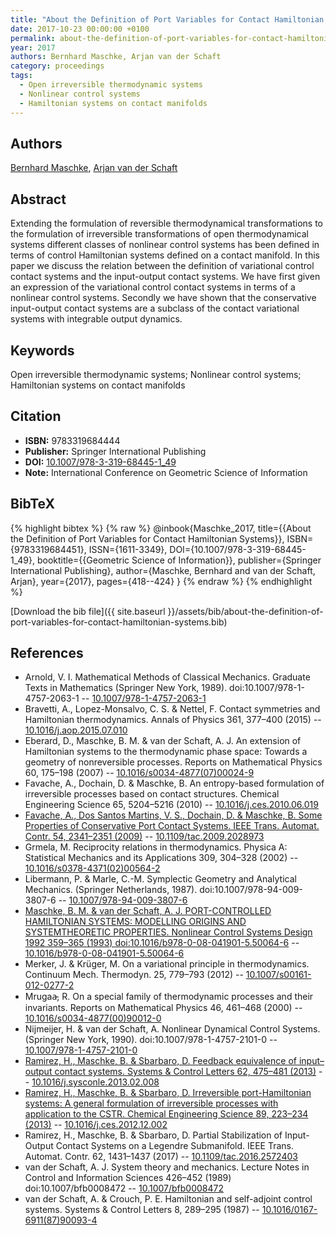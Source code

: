 ```yaml
---
title: "About the Definition of Port Variables for Contact Hamiltonian Systems"
date: 2017-10-23 00:00:00 +0100
permalink: about-the-definition-of-port-variables-for-contact-hamiltonian-systems
year: 2017
authors: Bernhard Maschke, Arjan van der Schaft
category: proceedings
tags:
  - Open irreversible thermodynamic systems
  - Nonlinear control systems
  - Hamiltonian systems on contact manifolds
---
```

 
## Authors
[Bernhard Maschke](authors/bernhard-maschke), [Arjan van der Schaft](authors/arjan-van-der-schaft)
 
## Abstract
Extending the formulation of reversible thermodynamical transformations to the formulation of irreversible transformations of open thermodynamical systems different classes of nonlinear control systems has been defined in terms of control Hamiltonian systems defined on a contact manifold. In this paper we discuss the relation between the definition of variational control contact systems and the input-output contact systems. We have first given an expression of the variational control contact systems in terms of a nonlinear control systems. Secondly we have shown that the conservative input-output contact systems are a subclass of the contact variational systems with integrable output dynamics.
 
## Keywords
Open irreversible thermodynamic systems; Nonlinear control systems; Hamiltonian systems on contact manifolds
 
## Citation
- **ISBN:** 9783319684444
- **Publisher:** Springer International Publishing
- **DOI:** [10.1007/978-3-319-68445-1_49](https://doi.org/10.1007/978-3-319-68445-1_49)
- **Note:** International Conference on Geometric Science of Information
 
## BibTeX
{% highlight bibtex %}
{% raw %}
@inbook{Maschke_2017,
  title={{About the Definition of Port Variables for Contact Hamiltonian Systems}},
  ISBN={9783319684451},
  ISSN={1611-3349},
  DOI={10.1007/978-3-319-68445-1_49},
  booktitle={{Geometric Science of Information}},
  publisher={Springer International Publishing},
  author={Maschke, Bernhard and van der Schaft, Arjan},
  year={2017},
  pages={418--424}
}
{% endraw %}
{% endhighlight %}
 
[Download the bib file]({{ site.baseurl }}/assets/bib/about-the-definition-of-port-variables-for-contact-hamiltonian-systems.bib)
 
## References
- Arnold, V. I. Mathematical Methods of Classical Mechanics. Graduate Texts in Mathematics (Springer New York, 1989). doi:10.1007/978-1-4757-2063-1 -- [10.1007/978-1-4757-2063-1](https://doi.org/10.1007/978-1-4757-2063-1)
- Bravetti, A., Lopez-Monsalvo, C. S. & Nettel, F. Contact symmetries and Hamiltonian thermodynamics. Annals of Physics 361, 377–400 (2015) -- [10.1016/j.aop.2015.07.010](https://doi.org/10.1016/j.aop.2015.07.010)
- Eberard, D., Maschke, B. M. & van der Schaft, A. J. An extension of Hamiltonian systems to the thermodynamic phase space: Towards a geometry of nonreversible processes. Reports on Mathematical Physics 60, 175–198 (2007) -- [10.1016/s0034-4877(07)00024-9](https://doi.org/10.1016/s0034-4877(07)00024-9)
- Favache, A., Dochain, D. & Maschke, B. An entropy-based formulation of irreversible processes based on contact structures. Chemical Engineering Science 65, 5204–5216 (2010) -- [10.1016/j.ces.2010.06.019](https://doi.org/10.1016/j.ces.2010.06.019)
- [Favache, A., Dos Santos Martins, V. S., Dochain, D. & Maschke, B. Some Properties of Conservative Port Contact Systems. IEEE Trans. Automat. Contr. 54, 2341–2351 (2009)](some-properties-of-conservative-port-contact-systems) -- [10.1109/tac.2009.2028973](https://doi.org/10.1109/tac.2009.2028973)
- Grmela, M. Reciprocity relations in thermodynamics. Physica A: Statistical Mechanics and its Applications 309, 304–328 (2002) -- [10.1016/s0378-4371(02)00564-2](https://doi.org/10.1016/s0378-4371(02)00564-2)
- Libermann, P. & Marle, C.-M. Symplectic Geometry and Analytical Mechanics. (Springer Netherlands, 1987). doi:10.1007/978-94-009-3807-6 -- [10.1007/978-94-009-3807-6](https://doi.org/10.1007/978-94-009-3807-6)
- [Maschke, B. M. & van der Schaft, A. J. PORT-CONTROLLED HAMILTONIAN SYSTEMS: MODELLING ORIGINS AND SYSTEMTHEORETIC PROPERTIES. Nonlinear Control Systems Design 1992 359–365 (1993) doi:10.1016/b978-0-08-041901-5.50064-6](port-controlled-hamiltonian-systems-modelling-origins-and-systemtheoretic-properties0) -- [10.1016/b978-0-08-041901-5.50064-6](https://doi.org/10.1016/b978-0-08-041901-5.50064-6)
- Merker, J. & Krüger, M. On a variational principle in thermodynamics. Continuum Mech. Thermodyn. 25, 779–793 (2012) -- [10.1007/s00161-012-0277-2](https://doi.org/10.1007/s00161-012-0277-2)
- Mrugaa̵, R. On a special family of thermodynamic processes and their invariants. Reports on Mathematical Physics 46, 461–468 (2000) -- [10.1016/s0034-4877(00)90012-0](https://doi.org/10.1016/s0034-4877(00)90012-0)
- Nijmeijer, H. & van der Schaft, A. Nonlinear Dynamical Control Systems. (Springer New York, 1990). doi:10.1007/978-1-4757-2101-0 -- [10.1007/978-1-4757-2101-0](https://doi.org/10.1007/978-1-4757-2101-0)
- [Ramirez, H., Maschke, B. & Sbarbaro, D. Feedback equivalence of input–output contact systems. Systems &amp; Control Letters 62, 475–481 (2013)](feedback-equivalence-of-input-output-contact-systems) -- [10.1016/j.sysconle.2013.02.008](https://doi.org/10.1016/j.sysconle.2013.02.008)
- [Ramirez, H., Maschke, B. & Sbarbaro, D. Irreversible port-Hamiltonian systems: A general formulation of irreversible processes with application to the CSTR. Chemical Engineering Science 89, 223–234 (2013)](irreversible-port-hamiltonian-systems-a-general-formulation-of-irreversible-processes-with-application-to-the-cstr) -- [10.1016/j.ces.2012.12.002](https://doi.org/10.1016/j.ces.2012.12.002)
- Ramirez, H., Maschke, B. & Sbarbaro, D. Partial Stabilization of Input-Output Contact Systems on a Legendre Submanifold. IEEE Trans. Automat. Contr. 62, 1431–1437 (2017) -- [10.1109/tac.2016.2572403](https://doi.org/10.1109/tac.2016.2572403)
- van der Schaft, A. J. System theory and mechanics. Lecture Notes in Control and Information Sciences 426–452 (1989) doi:10.1007/bfb0008472 -- [10.1007/bfb0008472](https://doi.org/10.1007/bfb0008472)
- van der Schaft, A. & Crouch, P. E. Hamiltonian and self-adjoint control systems. Systems &amp; Control Letters 8, 289–295 (1987) -- [10.1016/0167-6911(87)90093-4](https://doi.org/10.1016/0167-6911(87)90093-4)

